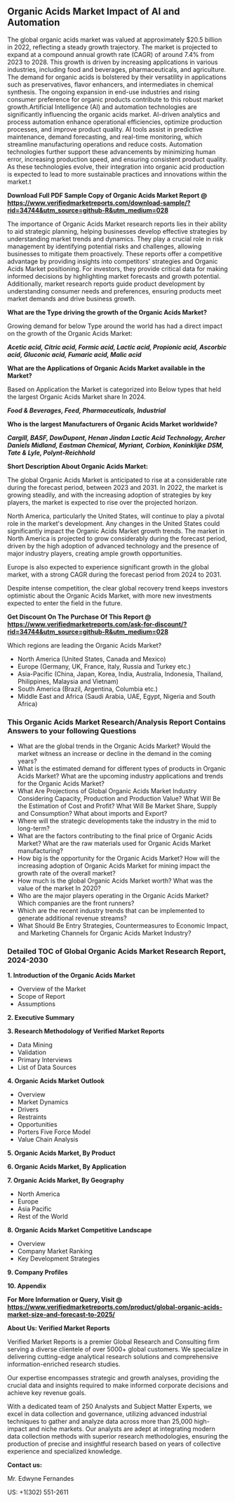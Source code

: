 <h2>Organic Acids Market Impact of AI and Automation</h2>The global organic acids market was valued at approximately $20.5 billion in 2022, reflecting a steady growth trajectory. The market is projected to expand at a compound annual growth rate (CAGR) of around 7.4% from 2023 to 2028. This growth is driven by increasing applications in various industries, including food and beverages, pharmaceuticals, and agriculture. The demand for organic acids is bolstered by their versatility in applications such as preservatives, flavor enhancers, and intermediates in chemical synthesis. The ongoing expansion in end-use industries and rising consumer preference for organic products contribute to this robust market growth.Artificial Intelligence (AI) and automation technologies are significantly influencing the organic acids market. AI-driven analytics and process automation enhance operational efficiencies, optimize production processes, and improve product quality. AI tools assist in predictive maintenance, demand forecasting, and real-time monitoring, which streamline manufacturing operations and reduce costs. Automation technologies further support these advancements by minimizing human error, increasing production speed, and ensuring consistent product quality. As these technologies evolve, their integration into organic acid production is expected to lead to more sustainable practices and innovations within the market.t</p><p id="" class=""><strong>Download Full PDF Sample Copy of Organic Acids Market Report @ <a href="https://www.verifiedmarketreports.com/download-sample/?rid=34744&utm_source=github-R&utm_medium=028" target="_blank">https://www.verifiedmarketreports.com/download-sample/?rid=34744&utm_source=github-R&utm_medium=028</a></strong></p><p>The importance of&nbsp;Organic Acids Market research reports lies in their ability to aid strategic planning, helping businesses develop effective strategies by understanding market trends and dynamics. They play a crucial role in risk management by identifying potential risks and challenges, allowing businesses to mitigate them proactively. These reports offer a competitive advantage by providing insights into competitors' strategies and Organic Acids Market positioning. For investors, they provide critical data for making informed decisions by highlighting market forecasts and growth potential. Additionally, market research reports guide product development by understanding consumer needs and preferences, ensuring products meet market demands and drive business growth.</p><p><strong>What are the&nbsp;Type driving the growth of the Organic Acids Market?</strong></p><p id="" class="">Growing demand for below Type around the world has had a direct impact on the growth of the Organic Acids Market:</p><em><strong>Acetic acid, Citric acid, Formic acid, Lactic acid, Propionic acid, Ascorbic acid, Gluconic acid, Fumaric acid, Malic acid</strong></em></p><strong>What are the&nbsp;Applications&nbsp;of Organic Acids Market available in the Market?</strong></p><p id="" class="">Based on Application the Market is categorized into Below types that held the largest Organic Acids Market share In 2024.</p><em><strong>Food & Beverages, Feed, Pharmaceuticals, Industrial</strong></em></p><strong>Who is the largest Manufacturers of Organic Acids Market worldwide?</strong></p><p><em><strong>Cargill, BASF, DowDupont, Henan Jindan Lactic Acid Technology, Archer Daniels Midland, Eastman Chemical, Myriant, Corbion, Koninklijke DSM, Tate & Lyle, Polynt-Reichhold</strong></em></p><p id="" class=""><strong>Short Description About Organic Acids Market:</strong></p><p>The global Organic Acids Market is anticipated to rise at a considerable rate during the forecast period, between 2023 and 2031. In 2022, the market is growing steadily, and with the increasing adoption of strategies by key players, the market is expected to rise over the projected horizon.</p><p>North America, particularly the United States, will continue to play a pivotal role in the market's development. Any changes in the United States could significantly impact the Organic Acids Market growth trends. The market in North America is projected to grow considerably during the forecast period, driven by the high adoption of advanced technology and the presence of major industry players, creating ample growth opportunities.</p><p>Europe is also expected to experience significant growth in the global market, with a strong CAGR during the forecast period from 2024 to 2031.</p><p>Despite intense competition, the clear global recovery trend keeps investors optimistic about the Organic Acids Market, with more new investments expected to enter the field in the future.</p><p id="" class=""><strong>Get Discount On The Purchase Of This Report @ <a href="https://www.verifiedmarketreports.com/ask-for-discount/?rid=34744&utm_source=github-R&utm_medium=028" target="_blank">https://www.verifiedmarketreports.com/ask-for-discount/?rid=34744&utm_source=github-R&utm_medium=028</a></strong></p>Which regions are leading the Organic Acids Market?</p><ul><li>North America (United States, Canada and Mexico)</li><li>Europe (Germany, UK, France, Italy, Russia and Turkey etc.)</li><li>Asia-Pacific (China, Japan, Korea, India, Australia, Indonesia, Thailand, Philippines, Malaysia and Vietnam)</li><li>South America (Brazil, Argentina, Columbia etc.)</li><li>Middle East and Africa (Saudi Arabia, UAE, Egypt, Nigeria and South Africa)</li></ul><h3 id="" class="">This Organic Acids Market Research/Analysis Report Contains Answers to your following Questions</h3><ul><li>What are the global trends in the Organic Acids Market? Would the market witness an increase or decline in the demand in the coming years?</li><li>What is the estimated demand for different types of products in Organic Acids Market? What are the upcoming industry applications and trends for the Organic Acids Market?</li><li>What Are Projections of Global Organic Acids Market Industry Considering Capacity, Production and Production Value? What Will Be the Estimation of Cost and Profit? What Will Be Market Share, Supply and Consumption? What about imports and Export?</li><li>Where will the strategic developments take the industry in the mid to long-term?</li><li>What are the factors contributing to the final price of Organic Acids Market? What are the raw materials used for Organic Acids Market manufacturing?</li><li>How big is the opportunity for the Organic Acids Market? How will the increasing adoption of Organic Acids Market for mining impact the growth rate of the overall market?</li><li>How much is the global Organic Acids Market worth? What was the value of the market In 2020?</li><li>Who are the major players operating in the Organic Acids Market? Which companies are the front runners?</li><li>Which are the recent industry trends that can be implemented to generate additional revenue streams?</li><li>What Should Be Entry Strategies, Countermeasures to Economic Impact, and Marketing Channels for Organic Acids Market Industry?</li></ul><h3 id="" class="">Detailed TOC of Global Organic Acids Market Research Report, 2024-2030</h3><p id="" class=""><strong>1. Introduction of the Organic Acids Market</strong></p><ul><li>Overview of the Market</li><li>Scope of Report</li><li>Assumptions</li></ul><p id="" class=""><strong>2. Executive Summary</strong></p><p id="" class=""><strong>3. Research Methodology of Verified Market Reports</strong></p><ul><li>Data Mining</li><li>Validation</li><li>Primary Interviews</li><li>List of Data Sources</li></ul><p id="" class=""><strong>4. Organic Acids Market Outlook</strong></p><ul><li>Overview</li><li>Market Dynamics</li><li>Drivers</li><li>Restraints</li><li>Opportunities</li><li>Porters Five Force Model</li><li>Value Chain Analysis</li></ul><p id="" class=""><strong>5. Organic Acids Market, By Product</strong></p><p id="" class=""><strong>6. Organic Acids Market, By Application</strong></p><p id="" class=""><strong>7. Organic Acids Market, By Geography</strong></p><ul><li>North America</li><li>Europe</li><li>Asia Pacific</li><li>Rest of the World</li></ul><p id="" class=""><strong>8. Organic Acids Market Competitive Landscape</strong></p><ul><li>Overview</li><li>Company Market Ranking</li><li>Key Development Strategies</li></ul><p id="" class=""><strong>9. Company Profiles</strong></p><p id="" class=""><strong>10. Appendix</strong></p><p id="" class=""><strong>For More Information or Query, Visit @ <a href="https://www.verifiedmarketreports.com/product/global-organic-acids-market-size-and-forecast-to-2025/" target="_blank">https://www.verifiedmarketreports.com/product/global-organic-acids-market-size-and-forecast-to-2025/</a></strong></p><p id="" class=""><strong>About Us: Verified Market Reports</strong></p><p id="" class="">Verified Market Reports is a premier Global Research and Consulting firm serving a diverse clientele of over 5000+ global customers. We specialize in delivering cutting-edge analytical research solutions and comprehensive information-enriched research studies.</p><p id="" class="">Our expertise encompasses strategic and growth analyses, providing the crucial data and insights required to make informed corporate decisions and achieve key revenue goals.</p><p id="" class="">With a dedicated team of 250 Analysts and Subject Matter Experts, we excel in data collection and governance, utilizing advanced industrial techniques to gather and analyze data across more than 25,000 high-impact and niche markets. Our analysts are adept at integrating modern data collection methods with superior research methodologies, ensuring the production of precise and insightful research based on years of collective experience and specialized knowledge.</p><p id="" class=""><strong>Contact us:</strong></p><p id="" class="">Mr. Edwyne Fernandes</p><p id="" class="">US: +1(302) 551-2611</p>